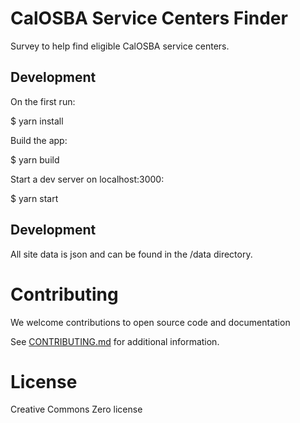 # CalOSBA Service Centers Finder

Survey to help find eligible CalOSBA service centers.

## Development

On the first run:

  $ yarn install 

Build the app:

  $ yarn build

Start a dev server on localhost:3000:

  $ yarn start

## Development

All site data is json and can be found in the /data directory. 

# Contributing
We welcome contributions to open source code and documentation

See [CONTRIBUTING.md](CONTRIBUTING.md) for additional information.

# License

Creative Commons Zero license
